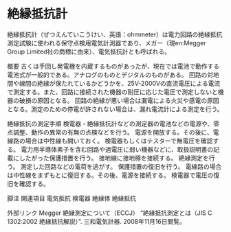 # 絶縁抵抗計

絶縁抵抗計（ぜつえんていこうけい、英語：ohmmeter）は電力回路の絶縁抵抗測定試験に使われる保守点検用電気計測器であり、メガー（現en:Megger Group Limited社の商標に由来）、電気抵抗計とも呼ばれる。

概要
古くは手回し発電機を内蔵するものがあったが、現在では電池で動作する電池式が一般的である。アナログのものとデジタルのものがある。
回路の対地間や線間の絶縁が保たれているかどうかを、25V-2000Vの直流電圧による電流で測定する。また、回路に接続された機器の耐圧に応じた電圧で測定しないと機器の破損の原因となる。
回路の絶縁が悪い場合は漏電による火災や感電の原因となる。測定のための停電が許されない場合は、漏れ電流計による測定を行う。

絶縁抵抗の測定手順
検電器・絶縁抵抗計などの測定器の電池などの電源や、零点調整、動作の異常の有無の点検などを行う。
電源を開放する。その後に、電線路の場合は中性線も開いておく。
検電器もしくはテスターで無電圧を確認する。
電力用半導体素子を含む回路や過電圧に弱い機器などに、取扱説明書の記載にしたがった保護措置を行う。
接地線に接地極を接続する。
絶縁測定を行う。
測定した回路などの電荷を逃がす。
保護措置の復旧を行う。
電線路の場合は中性線をまずもとに復旧する。その後、電源を接続する。
検電器で電圧の復旧を確認する。

脚注
関連項目
電気抵抗
検電器
絶縁体
絶縁抵抗

外部リンク
Megger
絶縁測定について（ECCJ）
“絶縁抵抗測定とは（JIS C 1302:2002 絶縁抵抗解説）”.   三和電気計器. 2008年11月16日閲覧。